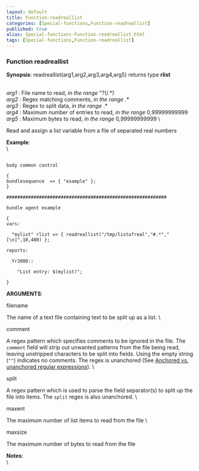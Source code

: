 ```yaml
---
layout: default
title: Function-readreallist
categories: [Special-functions,Function-readreallist]
published: true
alias: Special-functions-Function-readreallist.html
tags: [Special-functions,Function-readreallist]
---
```


### Function readreallist

**Synopsis**: readreallist(arg1,arg2,arg3,arg4,arg5) returns type
**rlist**

\
 *arg1* : File name to read, *in the range* "?(/.\*) \
 *arg2* : Regex matching comments, *in the range* .\* \
 *arg3* : Regex to split data, *in the range* .\* \
 *arg4* : Maximum number of entries to read, *in the range*
0,99999999999 \
 *arg5* : Maximum bytes to read, *in the range* 0,99999999999 \

Read and assign a list variable from a file of separated real numbers

**Example**:\
 \

~~~~ {.verbatim}

body common control

{
bundlesequence  => { "example" };
}

###########################################################

bundle agent example

{     
vars:

  "mylist" rlist => { readreallist("/tmp/listofreal","#.*","[\n]",10,400) };

reports:

  Yr2008::

    "List entry: $(mylist)";

}
~~~~

**ARGUMENTS**:

filename

The name of a text file containing text to be split up as a list. \

comment

A regex pattern which specifies comments to be ignored in the file. The
`comment` field will strip out unwanted patterns from the file being
read, leaving unstripped characters to be split into fields. Using the
empty string (`""`) indicates no comments. The regex is unanchored (See
[Anchored vs. unanchored regular
expressions](#Anchored-vs_002e-unanchored-regular-expressions)). \

split

A regex pattern which is used to parse the field separator(s) to split
up the file into items. The `split` regex is also unanchored. \

maxent

The maximum number of list items to read from the file \

maxsize

The maximum number of bytes to read from the file

**Notes**:\
 \
